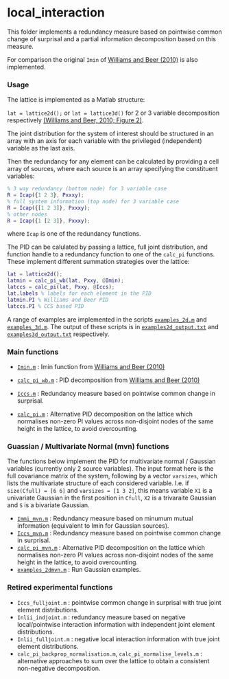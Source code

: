 # local_interaction

This folder implements a redundancy measure based on pointwise common change of surprisal and a partial information decomposition based on this measure.

For comparison the original `Imin` of [Williams and Beer (2010)](http://arxiv.org/abs/1004.2515) is also implemented.

### Usage

The lattice is implemented as a Matlab structure:

`lat = lattice2d();` or `lat = lattice3d()` for 2 or 3 variable decomposition respectively [(Williams and Beer, 2010; Figure 2)](http://arxiv.org/abs/1004.2515).

The joint distribution for the system of interest should be structured in an array with an axis for each variable with the privileged (independent) variable as the last axis.

Then the redundancy for any element can be calculated by providing a cell array of sources, where each source is an array specifying the constituent variables:

```matlab
% 3 way redundancy (bottom node) for 3 variable case
R = Icap({1 2 3}, Pxxxy);
% full system information (top node) for 3 variable case
R = Icap({[1 2 3]}, Pxxxy);
% other nodes
R = Icap({1 [2 3]}, Pxxxy);
```

where `Icap` is one of the redundancy functions.

The PID can be calulated by passing a lattice, full joint distribution, and function handle to a redundancy function to one of the `calc_pi` functions. 
These implement different summation strategies over the lattice:

```matlab
lat = lattice2d();
latmin = calc_pi_wb(lat, Pxxy, @Imin);
latccs = calc_pi(lat, Pxxy, @Iccs);
lat.labels % labels for each element in the PID
latmin.PI % Williams and Beer PID
latccs.PI % CCS based PID
```

A range of examples are implemented in the scripts [`examples_2d.m`](examples_2d.m) and [`examples_3d.m`](examples_3d.m). 
The output of these scripts is in [`examples2d_output.txt`](examples2d_output.txt) and [`examples3d_output.txt`](examples3d_output.txt) respectively.


### Main functions

- [`Imin.m`](Imin.m) : Imin function from [Williams and Beer (2010)](http://arxiv.org/abs/1004.2515)
- [`calc_pi_wb.m`](calc_pi_wb.m) : PID decomposition from [Williams and Beer (2010)](http://arxiv.org/abs/1004.2515)

- [`Iccs.m`](Iccs.m) : Redundancy measure based on pointwise common change in surprisal.
- [`calc_pi.m`](calc_pi.m) : Alternative PID decomposition on the lattice which normalises non-zero PI values across non-disjoint nodes of the same height in the lattice, to avoid overcounting.

### Guassian / Multivariate Normal (mvn) functions

The functions below implement the PID for multivariate normal / Gaussian variables (currently only 2 source variables). The input format here is the full covariance matrix of the system, following by a vector `varsizes`, which lists the multivariate structure of each considered variable. I.e. if `size(Cfull) = [6 6]` and `varsizes = [1 3 2]`, this means variable `X1` is a univariate Gaussian in the first position in `Cfull`, `X2` is a trivaraite Gaussian and `S` is a bivariate Gaussian.

- [`Immi_mvn.m`](Immi_mvn.m) : Redundancy measure based on minumum mutual information (equivalent to Imin for Gaussian sources).
- [`Iccs_mvn.m`](Iccs_mvn.m) : Redundancy measure based on pointwise common change in surprisal.
- [`calc_pi_mvn.m`](calc_pi_mvn.m) : Alternative PID decomposition on the lattice which normalises non-zero PI values across non-disjoint nodes of the same height in the lattice, to avoid overcounting.
- [`examples_2dmvn.m`](examples_2dmvn.m) : Run Gaussian examples.


### Retired experimental functions

- `Iccs_fulljoint.m` : pointwise common change in surprisal with true joint element distributions.
- `Inlii_indjoint.m` : redundancy measure based on negative local/pointwise interaction information with independent joint element distributions.
- `Inlii_fulljoint.m` : negative local interaction information with true joint element distributions.
- `calc_pi_backprop_normalisation.m`, `calc_pi_normalise_levels.m` : alternative approaches to sum over the lattice to obtain a consistent non-negative decomposition.

